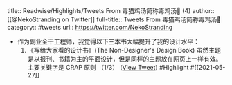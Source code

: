 title:: Readwise/Highlights/Tweets From 毒猫鸡汤简称毒鸡汤🤔 (4)
author:: [[@NekoStranding on Twitter]]
full-title:: Tweets From 毒猫鸡汤简称毒鸡汤🤔
category:: #tweets
url:: https://twitter.com/NekoStranding

- 作为副业全干工程师，我觉得以下三本书大幅提升了我的设计水平：
  1. 《写给大家看的设计书》(The Non-Designer's Design Book) 虽然主题是以报刊、书籍为主的平面设计，但是同样的主题放在网页上一样有效。主要关键字是 CRAP 原则
  （1/3） ([View Tweet](https://twitter.com/NekoStranding/status/1371399222868676609)) #Highlight #[[2021-05-27]]